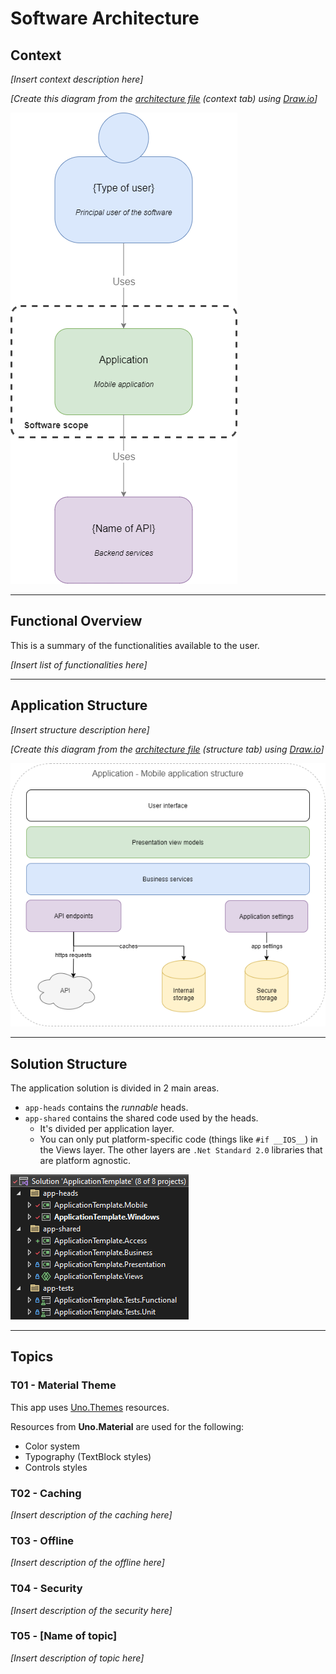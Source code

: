 # Software Architecture

## Context

_[Insert context description here]_

_[Create this diagram from the [architecture file](diagrams/architecture.drawio) (context tab) using [Draw.io](https://www.draw.io/)]_

![Context diagram](diagrams/architecture-context.png)

---

## Functional Overview

This is a summary of the functionalities available to the user.

_[Insert list of functionalities here]_

---

## Application Structure

_[Insert structure description here]_

_[Create this diagram from the [architecture file](diagrams/architecture.drawio) (structure tab) using [Draw.io](https://www.draw.io/)]_

![Structure diagram](diagrams/architecture-structure.png)

---

## Solution Structure

The application solution is divided in 2 main areas.
- `app-heads` contains the _runnable_ heads.
- `app-shared` contains the shared code used by the heads.
  - It's divided per application layer.
  - You can only put platform-specific code (things like `#if __IOS__`) in the Views layer.
  The other layers are `.Net Standard 2.0` libraries that are platform agnostic.

![Solution diagram](diagrams/solution-structure.png)

---

## Topics

### T01 - Material Theme

This app uses [Uno.Themes](https://github.com/unoplatform/Uno.Themes) resources.

Resources from **Uno.Material** are used for the following:
- Color system
- Typography (TextBlock styles)
- Controls styles

### T02 - Caching

_[Insert description of the caching here]_

### T03 - Offline

_[Insert description of the offline here]_

### T04 - Security

_[Insert description of the security here]_

### T05 - [Name of topic]

_[Insert description of topic here]_
